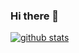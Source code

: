 ### Hi there 👋

[![github stats](https://github-readme-stats.vercel.app/api?username=hukaixuan)](https://github.com/anuraghazra/github-readme-stats)

<!--
**hukaixuan/hukaixuan** is a ✨ _special_ ✨ repository because its `README.md` (this file) appears on your GitHub profile.

Here are some ideas to get you started:

- 🔭 I’m currently working on ...
- 🌱 I’m currently learning ...
- 👯 I’m looking to collaborate on ...
- 🤔 I’m looking for help with ...
- 💬 Ask me about ...
- 📫 How to reach me: ...
- 😄 Pronouns: ...
- ⚡ Fun fact: ...
-->
